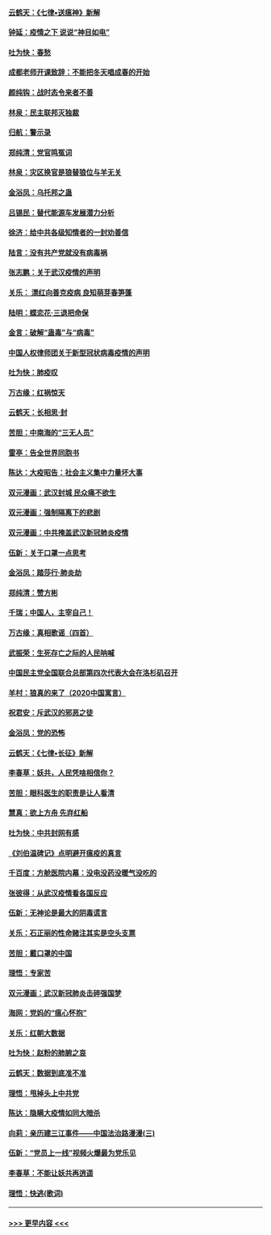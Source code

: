 #### [云鹤天：《七律▪送瘟神》新解](../pages/nsc993/n11873598.md?t=02170422) 
#### [钟延：疫情之下 说说“神目如电”](../pages/nsc993/n11873121.md?t=02170422) 
#### [吐为快：春愁](../pages/nsc993/n11872801.md?t=02170422) 
#### [成都老师开课致辞：不能把冬天唱成春的开始](../pages/nsc993/n11872653.md?t=02170422) 
#### [颜纯钩：战时态令来者不善](../pages/nsc993/n11872011.md?t=02170422) 
#### [林泉：民主联邦灭独裁](../pages/nsc993/n11870998.md?t=02170422) 
#### [归航：警示录](../pages/nsc993/n11870963.md?t=02170422) 
#### [郑纯清：党官鸣冤词](../pages/nsc993/n11870938.md?t=02170422) 
#### [林泉：灾区换官是狼替狼位与羊无关](../pages/nsc993/n11870896.md?t=02170422) 
#### [金浴凤：乌托邦之蛊](../pages/nsc993/n11870879.md?t=02170422) 
#### [吕锡民：替代能源车发展潜力分析](../pages/nsc993/n11870656.md?t=02170422) 
#### [徐济：给中共各级知情者的一封劝善信](../pages/nsc993/n11868561.md?t=02170422) 
#### [陆言：没有共产党就没有病毒祸](../pages/nsc993/n11868232.md?t=02170422) 
#### [张志鹏：关于武汉疫情的声明](../pages/nsc993/n11867182.md?t=02170422) 
#### [关乐： 漂红向善克疫病 良知萌芽春笋蓬](../pages/nsc993/n11865710.md?t=02170422) 
#### [陆明：蝶恋花‧三退把命保](../pages/nsc993/n11865673.md?t=02170422) 
#### [金言：破解“蛊毒”与“病毒”](../pages/nsc993/n11864103.md?t=02170422) 
#### [中国人权律师团关于新型冠状病毒疫情的声明](../pages/nsc993/n11864249.md?t=02170422) 
#### [吐为快：肺疫叹](../pages/nsc993/n11864027.md?t=02170422) 
#### [万古缘：红祸惊天](../pages/nsc993/n11864079.md?t=02170422) 
#### [云鹤天：长相思‧封](../pages/nsc993/n11864006.md?t=02170422) 
#### [苦胆：中南海的“三无人员”](../pages/nsc993/n11862997.md?t=02170422) 
#### [雷亭：告全世界同胞书](../pages/nsc993/n11862572.md?t=02170422) 
#### [陈达：大疫昭告：社会主义集中力量坏大事](../pages/nsc993/n11859419.md?t=02170422) 
#### [双元漫画：武汉封城 民众痛不欲生](../pages/nsc993/n11859287.md?t=02170422) 
#### [双元漫画：强制隔离下的悲剧](../pages/nsc993/n11859244.md?t=02170422) 
#### [双元漫画：中共掩盖武汉新冠肺炎疫情](../pages/nsc993/n11858249.md?t=02170422) 
#### [伍新：关于口罩一点思考](../pages/nsc993/n11859195.md?t=02170422) 
#### [金浴凤：踏莎行‧肺炎劫](../pages/nsc993/n11858227.md?t=02170422) 
#### [郑纯清：赞方彬](../pages/nsc993/n11856803.md?t=02170422) 
#### [千瑞；中国人，主宰自己！](../pages/nsc993/n11856793.md?t=02170422) 
#### [万古缘：真相歌谣（四首）](../pages/nsc993/n11856263.md?t=02170422) 
#### [武振荣：生死存亡之际的人民呐喊](../pages/nsc993/n11856256.md?t=02170422) 
#### [中国民主党全国联合总部第四次代表大会在洛杉矶召开](../pages/nsc993/n11856344.md?t=02170422) 
#### [羊村：狼真的来了（2020中国寓言）](../pages/nsc993/n11856229.md?t=02170422) 
#### [祝君安：斥武汉的邪恶之徒](../pages/nsc993/n11855861.md?t=02170422) 
#### [金浴凤：党的恐怖](../pages/nsc993/n11855849.md?t=02170422) 
#### [云鹤天：《七律▪长征》新解](../pages/nsc993/n11855479.md?t=02170422) 
#### [李春草：妖共，人民凭啥相信你？](../pages/nsc993/n11855196.md?t=02170422) 
#### [苦胆：眼科医生的职责是让人看清](../pages/nsc993/n11853840.md?t=02170422) 
#### [慧真：欲上方舟 先弃红船](../pages/nsc993/n11853483.md?t=02170422) 
#### [吐为快：中共封网有感](../pages/nsc993/n11852575.md?t=02170422) 
#### [《刘伯温碑记》点明避开瘟疫的真言](../pages/nsc993/n11852128.md?t=02170422) 
#### [千百度：方舱医院内幕：没电没药没暖气没吃的](../pages/nsc993/n11850211.md?t=02170422) 
#### [张彼得：从武汉疫情看各国反应](../pages/nsc993/n11850102.md?t=02170422) 
#### [伍新：无神论是最大的阴毒谎言](../pages/nsc993/n11846129.md?t=02170422) 
#### [关乐：石正丽的性命赌注其实是空头支票](../pages/nsc993/n11846109.md?t=02170422) 
#### [苦胆：戴口罩的中国](../pages/nsc993/n11845576.md?t=02170422) 
#### [理悟：专家苦](../pages/nsc993/n11845564.md?t=02170422) 
#### [双元漫画：武汉新冠肺炎击碎强国梦](../pages/nsc993/n11843320.md?t=02170422) 
#### [海网：党妈的“瘟心怀抱”](../pages/nsc993/n11840740.md?t=02170422) 
#### [关乐：红朝大数据](../pages/nsc993/n11840675.md?t=02170422) 
#### [吐为快：赵粉的肺腑之哀](../pages/nsc993/n11840618.md?t=02170422) 
#### [云鹤天：数据到底准不准](../pages/nsc993/n11840325.md?t=02170422) 
#### [理悟：甩掉头上中共党](../pages/nsc993/n11838826.md?t=02170422) 
#### [陈达：隐瞒大疫情如同大暗杀](../pages/nsc993/n11838771.md?t=02170422) 
#### [向莉：亲历建三江事件——中国法治路漫漫(三)](../pages/nsc993/n11831825.md?t=02170422) 
#### [伍新：“党员上一线”视频火爆最为党乐见](../pages/nsc993/n11838200.md?t=02170422) 
#### [李春草：不能让妖共再逍遥](../pages/nsc993/n11838102.md?t=02170422) 
#### [理悟：快逃(歌词)](../pages/nsc993/n11838083.md?t=02170422) 

----
#### [ >>> 更早内容 <<< ](../indexes/nsc993-earlier.md)
